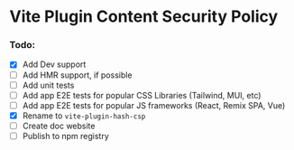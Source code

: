 # Vite Plugin Content Security Policy

### Todo:

- [x] Add Dev support
- [ ] Add HMR support, if possible
- [ ] Add unit tests
- [ ] Add app E2E tests for popular CSS Libraries (Tailwind, MUI, etc)
- [ ] Add app E2E tests for popular JS frameworks (React, Remix SPA, Vue)
- [x] Rename to `vite-plugin-hash-csp`
- [ ] Create doc website
- [ ] Publish to npm registry

